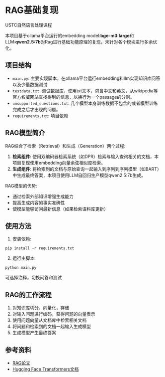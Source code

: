 # RAG基础复现
USTC自然语言处理课程

本项目基于ollama平台运行的embedding model:**bge-m3:large**和LLM:**qwen2.5:7b**对Rag进行基础功能原理的复现，未针对各个模块进行多余优化。

## 项目结构

- `main.py`: 主要实现脚本，在ollama平台运行embedding和llm实现知识库问答以及少量数据测试
- `testdata.txt`: 测试数据库，使用txt文本，包含中文和英文，从wikipedia等官方权威网站查找得到的信息，以换行为一个passage的分割。
- `unsupported_questions.txt`: 几个模型本身训练数据不包含的或者模型训练完成之后才出现的问题。
- `requirements.txt`: 项目依赖

## RAG模型简介

RAG结合了检索（Retrieval）和生成（Generation）两个过程:

1. **检索组件**: 使用双编码器检索系统（如DPR）检索与输入查询相关的文档，本项目复现使用embedding向量余弦相似度检索。
2. **生成组件**: 将检索到的文档与原始查询一起输入到序列到序列模型（如BART）中生成最终答案，本项目使用LLM自回归生产模型qwen2.5:7b生成。

RAG模型的优势:
- 通过检索外部知识增强生成能力
- 提高生成内容的事实准确性
- 使模型能够访问最新信息（如果检索语料库更新）

## 使用方法

1. 安装依赖:
```
pip install -r requirements.txt
```

2. 运行主脚本:
```
python main.py
```
可选择注释，切换问答和测试

## RAG的工作流程

1. 对知识库切分，向量化，存储
2. 对输入问题进行编码，获得问题的向量表示
3. 使用问题向量从文档库中检索相关文档
4. 将问题和检索到的文档一起输入生成模型
5. 生成模型产生最终答案

## 参考资料

- [RAG论文](https://proceedings.neurips.cc/paper_files/paper/2020/file/6b493230205f780e1bc26945df7481e5-Paper.pdf)
- [Hugging Face Transformers文档](https://huggingface.co/docs/transformers/model_doc/rag)
